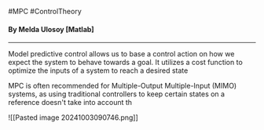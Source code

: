 #MPC #ControlTheory 
#### By Melda Ulosoy [Matlab]
---
Model predictive control allows us to base a control action on how we expect the system to behave towards a goal. It utilizes a cost function to optimize the inputs of a system to reach a desired state 

MPC is often recommended for Multiple-Output Multiple-Input (MIMO) systems, as using traditional controllers to keep certain states on a reference doesn't take into account th

![[Pasted image 20241003090746.png]]

